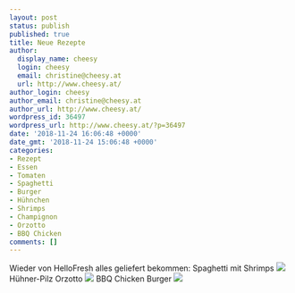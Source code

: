 ```yaml
---
layout: post
status: publish
published: true
title: Neue Rezepte
author:
  display_name: cheesy
  login: cheesy
  email: christine@cheesy.at
  url: http://www.cheesy.at/
author_login: cheesy
author_email: christine@cheesy.at
author_url: http://www.cheesy.at/
wordpress_id: 36497
wordpress_url: http://www.cheesy.at/?p=36497
date: '2018-11-24 16:06:48 +0000'
date_gmt: '2018-11-24 15:06:48 +0000'
categories:
- Rezept
- Essen
- Tomaten
- Spaghetti
- Burger
- Hühnchen
- Shrimps
- Champignon
- Orzotto
- BBQ Chicken
comments: []
---
```

Wieder von HelloFresh alles geliefert bekommen:
Spaghetti mit Shrimps
[![](http://www.cheesy.at/wp-content/uploads/SpaghettiMitShrimps-3.jpg)](http://www.cheesy.at/rezepte/hauptspeisen/pasta/spaghetti-mit-shrimps/)
Hühner-Pilz Orzotto
[![](http://www.cheesy.at/wp-content/uploads/Hühner-Pilz-Orzotto2.jpg)](http://www.cheesy.at/rezepte/hauptspeisen/gefluegel/huhner-pilz-orzotto/)
BBQ Chicken Burger
[![](http://www.cheesy.at/wp-content/uploads/BBQChickenBurger-2.jpg)](http://www.cheesy.at/rezepte/hauptspeisen/gefluegel/bbq-chicken-burger/)
